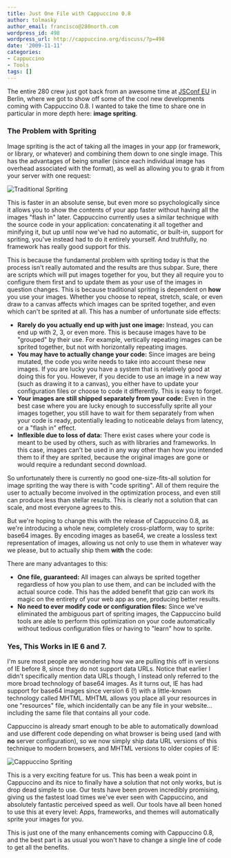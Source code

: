 ```yaml
---
title: Just One File with Cappuccino 0.8
author: tolmasky
author_email: francisco@280north.com
wordpress_id: 498
wordpress_url: http://cappuccino.org/discuss/?p=498
date: '2009-11-11'
categories:
- Cappuccino
- Tools
tags: []
---
```



The entire 280 crew just got back from an awesome time at [JSConf EU](http://jsconf.eu/2009/) in Berlin, where we got to show off some of the cool new developments coming with Cappuccino 0.8. I wanted to take the time to share one in particular in more depth here: **image spriting**.

### The Problem with Spriting

Image spriting is the act of taking all the images in your app (or framework, or library, or whatever) and combining them down to one single image. This has the advantages of being smaller (since each individual image has overhead associated with the format), as well as allowing you to grab it from your server with one request:

![Traditional Spriting](http://cappuccino.org/discuss/wp-content/uploads/2009/11/Screen-shot-2009-11-11-at-1.55.50-AM.png)

This is faster in an absolute sense, but even more so psychologically since it allows you to show the contents of your app faster without having all the images "flash in" later. Cappuccino currently uses a similar technique with the source code in your application: concatenating it all together and minifying it, but up until now we've had no automatic, or built-in, support for spriting, you've instead had to do it entirely yourself. And truthfully, no framework has really good support for this.

This is because the fundamental problem with spriting today is that the process isn't really automated and the results are thus subpar. Sure, there are scripts which will put images together for you, but they all require you to configure them first and to update them as your use of the images in question changes. This is because traditional spriting is dependent on **how** you use your images. Whether you choose to repeat, stretch, scale, or even draw to a canvas affects which images can be sprited together, and even which can't be sprited at all. This has a number of unfortunate side effects:   

* **Rarely do you actually end up with just one image:** Instead, you can end up with 2, 3, or even more. This is because images have to be "grouped" by their use. For example, vertically repeating images can be sprited together, but not with horizontally repeating images.
* **You may have to actually change your code:** Since images are being mutated, the code you write needs to take into account these new images. If you are lucky you have a system that is relatively good at doing this for you. However, if you decide to use an image in a new way (such as drawing it to a canvas), you either have to update your configuration files or choose to code it differently. This is easy to forget.
* **Your images are still shipped separately from your code:** Even in the best case where you are lucky enough to successfully sprite all your images together, you still have to wait for them separately from when your code is ready, potentially leading to noticeable delays from latency, or a "flash in" effect.
* **Inflexible due to loss of data:** There exist cases where your code is meant to be used by others, such as with libraries and frameworks. In this case, images can't be used in any way other than how you intended them to if they are sprited, because the original images are gone or would require a redundant second download.   

So unfortunately there is currently no good one-size-fits-all solution for image spriting the way there is with "code spriting". All of them require the user to actually become involved in the optimization process, and even still can produce less than stellar results. This is clearly not a solution that can scale, and most everyone agrees to this.

But we're hoping to change this with the release of Cappuccino 0.8, as we're introducing a whole new, completely cross-platform, way to sprite: base64 images. By encoding images as base64, we create a lossless text representation of images, allowing us not only to use them in whatever way we please, but to actually ship them **with** the code:

There are many advantages to this:   

* **One file, guaranteed:** All images can always be sprited together regardless of how you plan to use them, and can be included with the actual source code. This has the added benefit that gzip can work its magic on the entirety of your web app as one, producing better results.
* **No need to ever modify code or configuration files:** Since we've eliminated the ambiguous part of spriting images, the Cappuccino build tools are able to perform this optimization on your code automatically without tedious configuration files or having to "learn" how to sprite.

### Yes, This Works in IE 6 and 7.

 I'm sure most people are wondering how we are pulling this off in versions of IE before 8, since they do not support data URLs. Notice that earlier I didn't specifically mention data URLs though, I instead only referred to the more broad technology of base64 images. As it turns out, IE has had support for base64 images since version 6 (!) with a little-known technology called MHTML. MHTML allows you place all your resources in one "resources" file, which incidentally can be any file in your website... including the same file that contains all your code.

Cappuccino is already smart enough to be able to automatically download and use different code depending on what browser is being used (and with **no** server configuration), so we now simply ship data URL versions of this technique to modern browsers, and MHTML versions to older copies of IE:   

![Cappuccino Spriting](http://cappuccino.org/discuss/wp-content/uploads/2009/11/Screen-shot-2009-11-11-at-1.57.08-AM.png)

This is a very exciting feature for us. This has been a weak point in Cappuccino and its nice to finally have a solution that not only works, but is drop dead simple to use. Our tests have been proven incredibly promising, giving us the fastest load times we've ever seen with Cappuccino, and absolutely fantastic perceived speed as well. Our tools have all been honed to use this at every level: Apps, frameworks, and themes will automatically sprite your images for you.

This is just one of the many enhancements coming with Cappuccino 0.8, and the best part is as usual you won't have to change a single line of code to get all the benefits.



